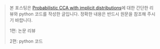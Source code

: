 >  본 포스팅은 [Probabilistic CCA with implicit distributions](https://arxiv.org/pdf/1907.02345.pdf)에 대한 간단한 리뷰와 python 코드를 작성한 글입니다. 정확한 내용은 반드시 원문을 참조해 주시기 바랍니다.
>  
>  1편: 논문 리뷰
>  
>  2편: python 코드

<!--stackedit_data:
eyJoaXN0b3J5IjpbLTE5MTY4NDE4NzZdfQ==
-->